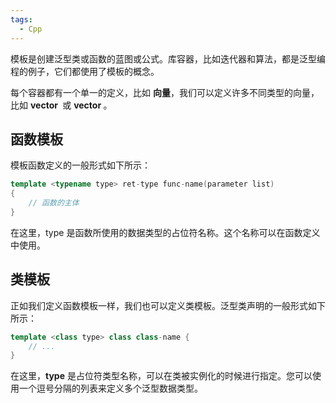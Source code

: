 ```yaml
---
tags:
  - Cpp
---
```

 模板是创建泛型类或函数的蓝图或公式。库容器，比如迭代器和算法，都是泛型编程的例子，它们都使用了模板的概念。

每个容器都有一个单一的定义，比如 **向量**，我们可以定义许多不同类型的向量，比如 **vector <int>** 或 **vector <string>**。

## 函数模板

模板函数定义的一般形式如下所示：

```Cpp
template <typename type> ret-type func-name(parameter list) 
{ 
	// 函数的主体 
}
```

在这里，type 是函数所使用的数据类型的占位符名称。这个名称可以在函数定义中使用。

## 类模板

正如我们定义函数模板一样，我们也可以定义类模板。泛型类声明的一般形式如下所示：

```Cpp
template <class type> class class-name {
	// ...
}
```

在这里，**type** 是占位符类型名称，可以在类被实例化的时候进行指定。您可以使用一个逗号分隔的列表来定义多个泛型数据类型。